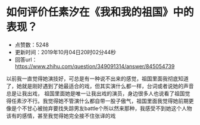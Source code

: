 # 如何评价任素汐在《我和我的祖国》中的表现？
- 点赞数：5248
- 更新时间：2019年10月04日20时02分44秒
- 回答url：https://www.zhihu.com/question/349091314/answer/845054739
<body>
 <p data-pid="YcWIFRkn">以前我一直觉得她演技好，可总是有一种说不出来的感觉，祖国里面我彻底知道了，她就是刚好遇到了她最适合的戏，但其实演什么都一样，台词或者说她的声音总是让我出戏， 祖国里面她是唯一让我出戏的演员，身边很多人也说看了祖国觉得任素汐不行。我觉得她不管演什么都自带一股子傲气，祖国里面我觉得她前期更像是个不甘心被抛弃要找失踪男友battle个所以然来那种，我感受不到她这个人物该有的感情，甚至我觉得她完全接不住张译的戏</p>
</body>